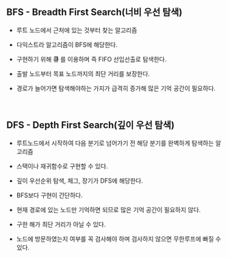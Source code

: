 ## BFS - Breadth First Search(너비 우선 탐색)

* 루트 노드에서 근처에 있는 것부터 찾는 알고리즘

* 다익스트라 알고리즘이 BFS에 해당한다.

* 구현하기 위해 __큐__ 를 이용하며 즉 FIFO 선입선출로 탐색한다.

* 출발 노드부터 목표 노드까지의 최단 거리를 보장한다.
* 경로가 늘어가면 탐색해야하는 가지가 급격히 증가해 많은 기억 공간이 필요하다.


<br>

## DFS - Depth First Search(깊이 우선 탐색)
* 루트노드에서 시작하여 다음 분기로 넘어가기 전 해당 분기를 완벽하게 탐색하는 알고리즘
* 스택이나 재귀함수로 구현할 수 있다.

* 깊이 우선순위 탐색, 체그, 장기가 DFS에 해당한다.
* BFS보다 구현이 간단하다.
* 현재 경로에 있는 노드만 기억하면 되므로 많은 기억 공간이 필요하지 않다.
* 구한 해가 최단 거리가 아닐 수 있다.
* 노드에 방문하였는지 여부를 꼭 검사해야 하며 검사하지 않으면 무한루프에 빠질 수 있다.

